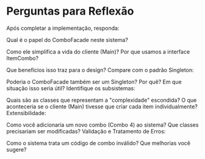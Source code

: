 # Perguntas para Reflexão
Após completar a implementação, responda:

Qual é o papel do ComboFacade neste sistema?

Como ele simplifica a vida do cliente (Main)?
Por que usamos a interface ItemCombo?

Que benefícios isso traz para o design?
Compare com o padrão Singleton:

Poderia o ComboFacade também ser um Singleton? Por quê?
Em que situação isso seria útil?
Identifique os subsistemas:

Quais são as classes que representam a "complexidade" escondida?
O que aconteceria se o cliente (Main) tivesse que criar cada item individualmente?
Extensibilidade:

Como você adicionaria um novo combo (Combo 4) ao sistema?
Que classes precisariam ser modificadas?
Validação e Tratamento de Erros:

Como o sistema trata um código de combo inválido?
Que melhorias você sugere?